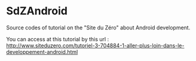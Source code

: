 SdZAndroid
==========

Source codes of tutorial on the "Site du Zéro" about Android development.

You can access at this tutorial by this url : http://www.siteduzero.com/tutoriel-3-704884-1-aller-plus-loin-dans-le-developpement-android.html